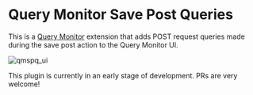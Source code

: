 # Query Monitor Save Post Queries
This is a [Query Monitor](https://github.com/johnbillion/query-monitor) extension that adds POST request queries made during the save post action to the Query Monitor UI.

![qmspq_ui](https://cloud.githubusercontent.com/assets/1018205/20248158/9af331c6-a9ab-11e6-8102-e1c61ff3f1c3.jpg)

This plugin is currently in an early stage of development. PRs are very welcome!
